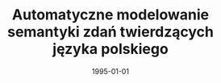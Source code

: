 ---
# Documentation: https://wowchemy.com/docs/managing-content/

title: Automatyczne modelowanie semantyki zdań twierdzących języka polskiego
subtitle: ''
summary: ''
authors:
- piasecki
tags: []
categories: []
date: '1995-01-01'
lastmod: 2022-10-07T05:08:21Z
featured: false
draft: false

# Featured image
# To use, add an image named `featured.jpg/png` to your page's folder.
# Focal points: Smart, Center, TopLeft, Top, TopRight, Left, Right, BottomLeft, Bottom, BottomRight.
image:
  caption: ''
  focal_point: ''
  preview_only: false

# Projects (optional).
#   Associate this post with one or more of your projects.
#   Simply enter your project's folder or file name without extension.
#   E.g. `projects = ["internal-project"]` references `content/project/deep-learning/index.md`.
#   Otherwise, set `projects = []`.
projects: []
publishDate: '2022-10-07T05:08:20.828429Z'
publication_types:
- '1'
abstract: ''
publication: ''
---